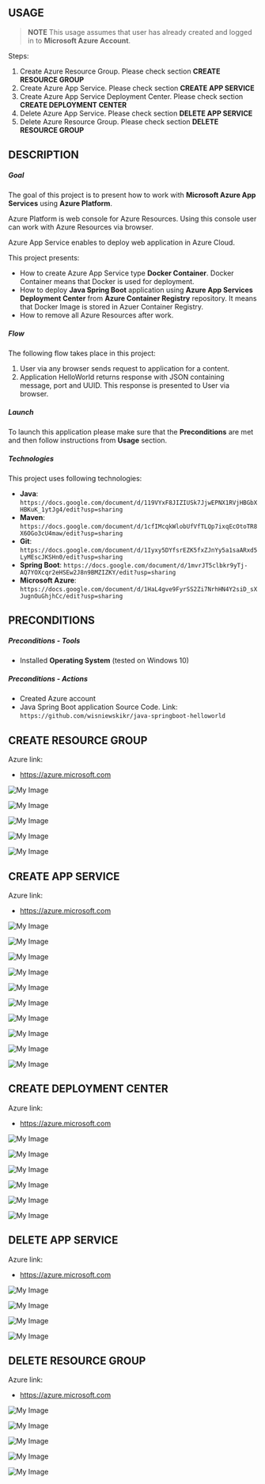 USAGE
-----

> **NOTE** This usage assumes that user has already created and logged in to **Microsoft Azure Account**.

Steps:
1. Create Azure Resource Group. Please check section **CREATE RESOURCE GROUP**
1. Create Azure App Service. Please check section **CREATE APP SERVICE**
1. Create Azure App Service Deployment Center. Please check section **CREATE DEPLOYMENT CENTER**
1. Delete Azure App Service. Please check section **DELETE APP SERVICE**
1. Delete Azure Resource Group. Please check section **DELETE RESOURCE GROUP**


DESCRIPTION
-----------

##### Goal
The goal of this project is to present how to work with **Microsoft Azure App Services** using **Azure Platform**. 

Azure Platform is web console for Azure Resources. Using this console user can work with Azure Resources via browser.

Azure App Service enables to deploy web application in Azure Cloud. 

This project presents:
* How to create Azure App Service type **Docker Container**. Docker Container means that Docker is used for deployment. 
* How to deploy **Java Spring Boot** application using **Azure App Services Deployment Center** from **Azure Container Registry** repository. It means that Docker Image is stored in Azuer Container Registry.
* How to remove all Azure Resources after work.

##### Flow
The following flow takes place in this project:
1. User via any browser sends request to application for a content.
1. Application HelloWorld returns response with JSON containing message, port and UUID. This response is presented to User via browser.

##### Launch
To launch this application please make sure that the **Preconditions** are met and then follow instructions from **Usage** section.

##### Technologies
This project uses following technologies:
* **Java**: `https://docs.google.com/document/d/119VYxF8JIZIUSk7JjwEPNX1RVjHBGbXHBKuK_1ytJg4/edit?usp=sharing`
* **Maven**: `https://docs.google.com/document/d/1cfIMcqkWlobUfVfTLQp7ixqEcOtoTR8X6OGo3cU4maw/edit?usp=sharing`
* **Git**: `https://docs.google.com/document/d/1Iyxy5DYfsrEZK5fxZJnYy5a1saARxd5LyMEscJKSHn0/edit?usp=sharing`
* **Spring Boot**: `https://docs.google.com/document/d/1mvrJT5clbkr9yTj-AQ7YOXcqr2eHSEw2J8n9BMZIZKY/edit?usp=sharing`
* **Microsoft Azure**: `https://docs.google.com/document/d/1HaL4gve9FyrSS2Zi7NrhHN4Y2siD_sXJugnOuGhjhCc/edit?usp=sharing`


PRECONDITIONS
-------------

##### Preconditions - Tools
* Installed **Operating System** (tested on Windows 10)

##### Preconditions - Actions
* Created Azure account
* Java Spring Boot application Source Code. Link: `https://github.com/wisniewskikr/java-springboot-helloworld`


CREATE RESOURCE GROUP
---------------------

Azure link:
* https://azure.microsoft.com

![My Image](readme-images/create-rg-01.png)

![My Image](readme-images/create-rg-02.png)

![My Image](readme-images/create-rg-03.png)

![My Image](readme-images/create-rg-04.png)

![My Image](readme-images/create-rg-05.png)


CREATE APP SERVICE
------------------

Azure link:
* https://azure.microsoft.com

![My Image](readme-images/create-app-service-01.png)

![My Image](readme-images/create-app-service-02.png)

![My Image](readme-images/create-app-service-03.png)

![My Image](readme-images/create-app-service-04.png)

![My Image](readme-images/create-app-service-05.png)

![My Image](readme-images/create-app-service-06.png)

![My Image](readme-images/create-app-service-07.png)

![My Image](readme-images/create-app-service-08.png)

![My Image](readme-images/create-app-service-09.png)

![My Image](readme-images/create-app-service-10.png)


CREATE DEPLOYMENT CENTER
------------------------

Azure link:
* https://azure.microsoft.com

![My Image](readme-images/create-deployment-center-01.png)

![My Image](readme-images/create-deployment-center-02.png)

![My Image](readme-images/create-deployment-center-03.png)

![My Image](readme-images/create-deployment-center-04.png)

![My Image](readme-images/create-deployment-center-05.png)

![My Image](readme-images/create-deployment-center-06.png)


DELETE APP SERVICE
------------------

Azure link:
* https://azure.microsoft.com

![My Image](readme-images/delete-app-service-01.png)

![My Image](readme-images/delete-app-service-02.png)

![My Image](readme-images/delete-app-service-03.png)

![My Image](readme-images/delete-app-service-04.png)


DELETE RESOURCE GROUP
---------------------

Azure link:
* https://azure.microsoft.com

![My Image](readme-images/delete-rg-01.png)

![My Image](readme-images/delete-rg-02.png)

![My Image](readme-images/delete-rg-03.png)

![My Image](readme-images/delete-rg-04.png)

![My Image](readme-images/delete-rg-05.png)